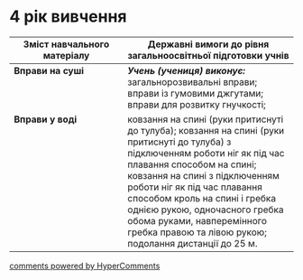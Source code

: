 <div id="hypercomments_widget" class="js-hypercomments-widget invisible"></div>

# 4 рік вивчення

<table>
  <tr>
    <td width="40%" align="center"><b>Зміст навчального матеріалу</b></td>
    <td width="60%" align="center"><b>Державні вимоги до рівня загальноосвітньої підготовки учнів</b></td>
  </tr>
<tbody>
  <tr>
    <td width="40%" style="vertical-align:top !important;">
    <b>Вправи на суші</b>
    </td>
    <td width="60%" style="vertical-align:top !important;">
	   <i><b>Учень (учениця) виконує:</b></i><br>
	   загальнорозвивальні вправи; вправи із гумовими джгутами; вправи для розвитку гнучкості;
	  </td>
  </tr>
  <tr>
    <td width="40%" style="vertical-align:top !important;">
    <b>Вправи у воді</b>
    </td>
    <td width="60%" style="vertical-align:top !important;">
     ковзання на спині (руки притиснуті до тулуба); ковзання на спині (руки притиснуті до тулуба) з підключенням роботи ніг як під час плавання способом на спині; ковзання на спині з підключенням роботи ніг як під час плавання способом кроль на спині і гребка однією рукою, одночасного гребка обома руками, навперемінного гребка правою та лівою рукою; подолання дистанції до 25 м.
    </td>
  </tr>
</tbody>
</table>

<div class="js-hypercomments-container">
<a href="http://hypercomments.com" class="hc-link" title="comments widget">comments powered by HyperComments</a>
</div>